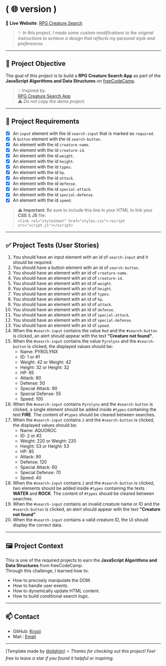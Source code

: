 #  ( 🌐 version ) 

🔗 **Live Website**: [RPG Creature Search](https://kroxii.github.io/fcc-RPG-Creature-Search-App/)

> ✨ *In this project, I made some custom modifications to the original instructions to achieve a design that reflects my personal style and preferences.*

---
## 🎯 Project Objective

The goal of this project is to build a **RPG Creature Search App** as part of the **JavaScript Algorithms and Data Structures** on [freeCodeCamp](https://www.freecodecamp.org/).

> 💡 Inspired by:  
[RPG Creature Search App](https://rpg-creature-search-app.freecodecamp.rocks/)    
⚠️ *Do not copy the demo project.*

---

## 📌 Project Requirements

- [x] An `input` element with the id `search-input` that is marked as `required`.
- [x] A `button` element with the id `search-button`.
- [x] An element with the id `creature-name`.
- [x] An element with the id `creature-id`.
- [x] An element with the id `weight`.
- [x] An element with the id `height`.
- [x] An element with the id `types`.
- [x] An element with the id `hp`.
- [x] An element with the id `attack`.
- [x] An element with the id `defense`.
- [x] An element with the id `special-attack`.
- [x] An element with the id `special-defense`.
- [x] An element with the id `speed`.

> ⚠️ **Important**: Be sure to include this line in your HTML to link your **CSS** & **JS** file:  
> `<link rel="stylesheet" href="styles.css">`
> `<script src="script.js"></script>`

---

## ✅ Project Tests (User Stories)

1. You should have an input element with an id of `search-input` and it should be required.
2. You should have a button element with an id of `search-button`.
3. You should have an element with an id of `creature-name`.
4. You should have an element with an id of `creature-id`.
5. You should have an element with an id of `weight`.
6. You should have an element with an id of `height`.
7. You should have an element with an id of `types`.
8. You should have an element with an id of `hp`.
9. You should have an element with an id of `attack`.
10. You should have an element with an id of `defense`.
11. You should have an element with an id of `special-attack`.
12. You should have an element with an id of `special-defense`.
13. You should have an element with an id of `speed`.
14. When the `#search-input` contains the value `Red` and the `#search-button` is clicked, an alert should appear with the text **"Creature not found"**.
15. When the `#search-input` contains the value `Pyrolynx` and the `#search-button` is clicked, the displayed values should be:  
    - Name: PYROLYNX  
    - ID: 1 or #1  
    - Weight: 42 or Weight: 42  
    - Height: 32 or Height: 32  
    - HP: 65  
    - Attack: 80  
    - Defense: 50  
    - Special Attack: 90  
    - Special Defense: 55  
    - Speed: 100
16. When the `#search-input` contains `Pyrolynx` and the `#search-button` is clicked, a single element should be added inside `#types` containing the text **FIRE**. The content of `#types` should be cleared between searches.
17. When the `#search-input` contains `2` and the `#search-button` is clicked, the displayed values should be:  
    - Name: AQUOROC  
    - ID: 2 or #2  
    - Weight: 220 or Weight: 220  
    - Height: 53 or Height: 53  
    - HP: 85  
    - Attack: 90  
    - Defense: 120  
    - Special Attack: 60  
    - Special Defense: 70  
    - Speed: 40
18. When the `#search-input` contains `2` and the `#search-button` is clicked, two elements should be added inside `#types` containing the texts **WATER** and **ROCK**. The content of `#types` should be cleared between searches.
19. When the `#search-input` contains an invalid creature name or ID and the `#search-button` is clicked, an alert should appear with the text **"Creature not found"**.
20. When the `#search-input` contains a valid creature ID, the UI should display the correct data.


---

## 🖼️ Project Context

This is one of the required projects to earn the **JavaScript Algorithms and Data Structures** from freeCodeCamp.  
Through this challenge, I learned how to:

- How to precisely manipulate the DOM.
- How to handle user events.
- How to dynamically update HTML content.
- How to build conditional search logic.

---

## 📫 Contact

- GitHub:  [Kroxii](https://github.com/Kroxii)
- Mail : [Email](remii.leon@gmail.com)

---

[Template made by [@idghim](https://github.com/idghim))
⭐ *Thanks for checking out this project! Feel free to leave a star if you found it helpful or inspiring.*

